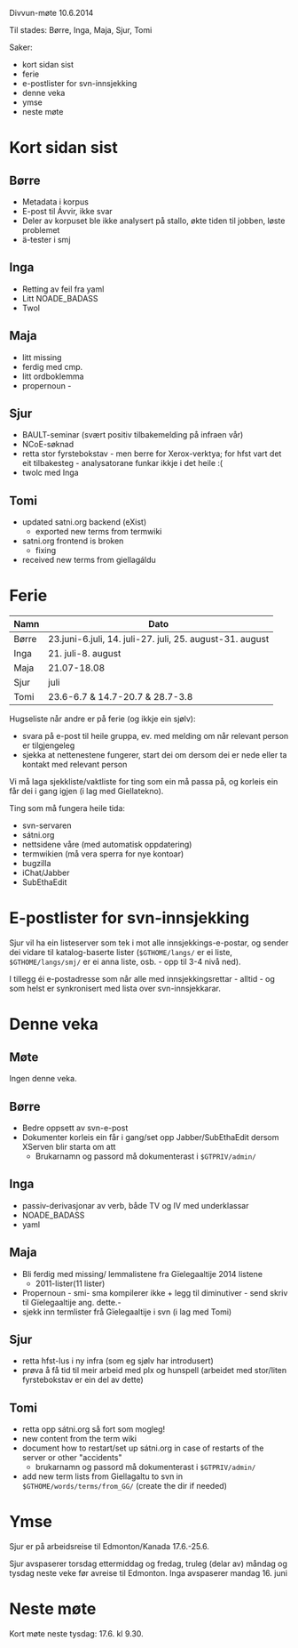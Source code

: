 Divvun-møte 10.6.2014

Til stades: Børre, Inga, Maja, Sjur, Tomi

Saker:
* kort sidan sist
* ferie
* e-postlister for svn-innsjekking
* denne veka
* ymse
* neste møte

# Kort sidan sist

## Børre
* Metadata i korpus
* E-post til Ávvir, ikke svar
* Deler av korpuset ble ikke analysert på stallo, økte tiden til jobben,
  løste problemet
* ä-tester i smj

## Inga
* Retting av feil fra yaml
* Litt NOADE_BADASS
* Twol

## Maja
* litt missing
* ferdig med cmp.
* litt ordboklemma
* propernoun -

## Sjur
* BAULT-seminar (svært positiv tilbakemelding på infraen vår)
* NCoE-søknad
* retta stor fyrstebokstav - men berre for Xerox-verktya; for hfst vart det eit
  tilbakesteg - analysatorane funkar ikkje i det heile :(
* twolc med Inga

## Tomi
* updated satni.org backend (eXist)
    - exported new terms from termwiki
* satni.org frontend is broken
    - fixing
* received new terms from giellagáldu

# Ferie

|   Namn| Dato
| --- | ---
| Børre | 23.juni-6.juli, 14. juli-27. juli, 25. august-31. august
| Inga  | 21. juli-8. august
| Maja  | 21.07-18.08
| Sjur  | juli
| Tomi  | 23.6-6.7 & 14.7-20.7 & 28.7-3.8

Hugseliste når andre er på ferie (og ikkje ein sjølv):
* svara på e-post til heile gruppa, ev. med melding om når relevant person er
  tilgjengeleg
* sjekka at nettenestene fungerer, start dei om dersom dei er nede eller ta
  kontakt med relevant person

Vi må laga sjekkliste/vaktliste for ting som ein må passa på, og korleis ein
får dei i gang igjen (i lag med Giellatekno).

Ting som må fungera heile tida:
* svn-servaren
* sátni.org
* nettsidene våre (med automatisk oppdatering)
* termwikien (må vera sperra for nye kontoar)
* bugzilla
* iChat/Jabber
* SubEthaEdit

# E-postlister for svn-innsjekking

Sjur vil ha ein listeserver som tek i mot alle innsjekkings-e-postar, og sender
dei vidare til katalog-baserte lister (`$GTHOME/langs/` er ei liste,
`$GTHOME/langs/smj/` er ei anna liste, osb. - opp til 3-4 nivå ned).

I tillegg éi e-postadresse som når alle med innsjekkingsrettar - alltid - og som helst er synkronisert med lista over svn-innsjekkarar.

# Denne veka

## Møte
Ingen denne veka.

## Børre
* Bedre oppsett av svn-e-post
* Dokumenter korleis ein får i gang/set opp Jabber/SubEthaEdit dersom XServen
  blir starta om att
    - Brukarnamn og passord må dokumenterast i `$GTPRIV/admin/`

## Inga
* passiv-derivasjonar av verb, både TV og IV med underklassar
* NOADE_BADASS
* yaml

## Maja
* Bli ferdig med missing/ lemmalistene fra Gïelegaaltije 2014 listene
  + 2011-lister(11 lister)
* Propernoun - smi- sma kompilerer ikke + legg til diminutiver - send skriv
  til Gïelegaaltije ang. dette.-
* sjekk inn termlister  frå Gïelegaaltije i svn (i lag med Tomi)

## Sjur
* retta hfst-lus i ny infra (som eg sjølv har introdusert)
* prøva å få tid til meir arbeid med plx og hunspell (arbeidet med stor/liten
  fyrstebokstav er ein del av dette)

## Tomi
* retta opp sátni.org så fort som mogleg!
* new content from the term wiki
* document how to restart/set up sátni.org in case of restarts of the server or
  other "accidents"
    - brukarnamn og passord må dokumenterast i `$GTPRIV/admin/`
* add new term lists from Giellagaltu to svn in `$GTHOME/words/terms/from_GG/`
  (create the dir if needed)

# Ymse

Sjur er på arbeidsreise til Edmonton/Kanada 17.6.-25.6.

Sjur avspaserer torsdag ettermiddag og fredag, truleg (delar av) måndag og tysdag neste veke før avreise til Edmonton.
Inga avspaserer mandag 16. juni

# Neste møte

Kort møte neste tysdag: 17.6. kl 9.30.
